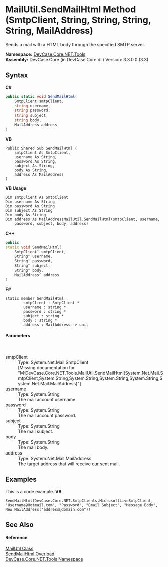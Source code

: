 # MailUtil.SendMailHtml Method (SmtpClient, String, String, String, String, MailAddress)
 

Sends a mail with a HTML body through the specified SMTP server.

**Namespace:**&nbsp;<a href="N_DevCase_Core_NET_Tools">DevCase.Core.NET.Tools</a><br />**Assembly:**&nbsp;DevCase.Core (in DevCase.Core.dll) Version: 3.3.0.0 (3.3)

## Syntax

**C#**<br />
``` C#
public static void SendMailHtml(
	SmtpClient smtpClient,
	string username,
	string password,
	string subject,
	string body,
	MailAddress address
)
```

**VB**<br />
``` VB
Public Shared Sub SendMailHtml ( 
	smtpClient As SmtpClient,
	username As String,
	password As String,
	subject As String,
	body As String,
	address As MailAddress
)
```

**VB Usage**<br />
``` VB Usage
Dim smtpClient As SmtpClient
Dim username As String
Dim password As String
Dim subject As String
Dim body As String
Dim address As MailAddressMailUtil.SendMailHtml(smtpClient, username, 
	password, subject, body, address)
```

**C++**<br />
``` C++
public:
static void SendMailHtml(
	SmtpClient^ smtpClient, 
	String^ username, 
	String^ password, 
	String^ subject, 
	String^ body, 
	MailAddress^ address
)
```

**F#**<br />
``` F#
static member SendMailHtml : 
        smtpClient : SmtpClient * 
        username : string * 
        password : string * 
        subject : string * 
        body : string * 
        address : MailAddress -> unit 

```


#### Parameters
&nbsp;<dl><dt>smtpClient</dt><dd>Type: System.Net.Mail.SmtpClient<br />\[Missing <param name="smtpClient"/> documentation for "M:DevCase.Core.NET.Tools.MailUtil.SendMailHtml(System.Net.Mail.SmtpClient,System.String,System.String,System.String,System.String,System.Net.Mail.MailAddress)"\]</dd><dt>username</dt><dd>Type: System.String<br />The mail account username.</dd><dt>password</dt><dd>Type: System.String<br />The mail account password.</dd><dt>subject</dt><dd>Type: System.String<br />The mail subject.</dd><dt>body</dt><dd>Type: System.String<br />The mail body.</dd><dt>address</dt><dd>Type: System.Net.Mail.MailAddress<br />The target address that will receive our sent mail.</dd></dl>

## Examples
This is a code example. 
**VB**<br />
``` VB
SendMailHtml(DevCase.Core.NET.SmtpClients.MicrosoftLiveSmtpClient, "Username@Hotmail.com", "Password", "Email Subject", "Message Body", New MailAddress("address@domain.com"))
```


## See Also


#### Reference
<a href="T_DevCase_Core_NET_Tools_MailUtil">MailUtil Class</a><br /><a href="Overload_DevCase_Core_NET_Tools_MailUtil_SendMailHtml">SendMailHtml Overload</a><br /><a href="N_DevCase_Core_NET_Tools">DevCase.Core.NET.Tools Namespace</a><br />